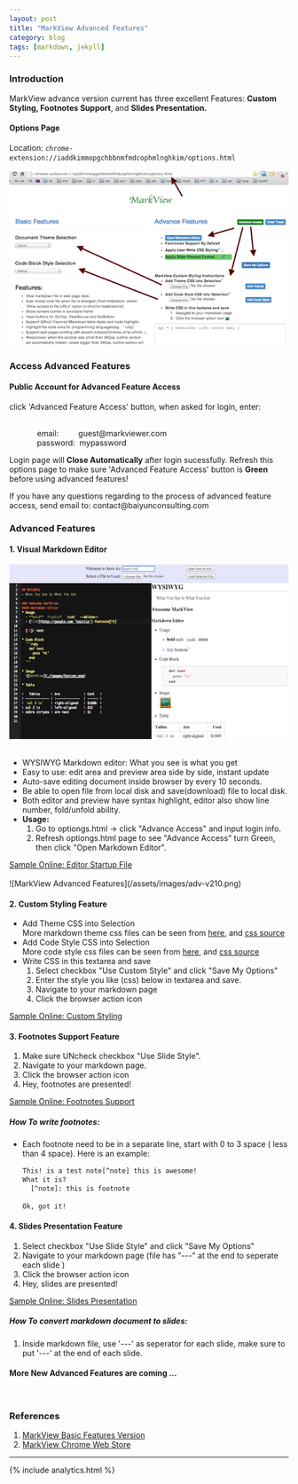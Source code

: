 ```yaml
---
layout: post
title: "MarkView Advanced Features"
category: blog
tags: [markdown, jekyll]
---
```


### Introduction
MarkView advance version current has three excellent Features: **Custom Styling, Footnotes Support**, and **Slides Presentation.**  

#### Options Page

Location: `chrome-extension://iaddkimmopgchbbnmfmdcophmlnghkim/options.html`  
<br/>
![MarkView Options Page](/assets/images/options-v221.png)
<br/>

### Access Advanced Features

#### Public Account for Advanced Feature Access
<div>
  click 'Advanced Feature Access' button, when asked for login, enter:
  <br/><br/>
  <p style="margin-left: 50px">email: &nbsp;&nbsp;&nbsp;&nbsp;&nbsp;&nbsp;&nbsp;&nbsp;guest@markviewer.com<br/>
  password: &nbsp;mypassword </p>

  <p>Login page will <strong>Close Automatically</strong> after login sucessfully. Refresh this options page to make sure 'Advanced Feature Access' button is <strong>Green</strong> before using advanced features!</p>
  <p>If you have any questions regarding to the process of advanced feature access, send email to: contact@baiyunconsulting.com</p>
</div>

### Advanced Features

#### 1. Visual Markdown Editor
![Visual Markdown Editor](/assets/images/editor-v221.png)
<br/><br/>

  - WYSIWYG Markdown editor: What you see is what you get
  - Easy to use: edit area and preview area side by side, instant update
  - Auto-save editing document inside browser by every 10 seconds.
  - Be able to open file from local disk and save(download) file to local disk.
  - Both editor and preview have syntax highlight, editor also show line number, fold/unfold ability.
  - **Usage:** 
    1. Go to optiongs.html -> click "Advance Access" and input login info. 
    2. Refresh optiongs.html page to see "Advance Access" turn Green, then click "Open Markdown Editor".

  <div><a href="http://shaneweng.com/projects/markview/tests/sample-editor.md" target="_blank">Sample Online: Editor Startup File</a>
  </div>

<br/>
![MarkView Advanced Features](/assets/images/adv-v210.png)

#### 2. Custom Styling Feature

  - Add Theme CSS into Selection  
    More markdown theme css files can be seen from [here](http://jasonm23.github.io/markdown-css-themes/), and [css source](https://github.com/jasonm23/markdown-css-themes) 
  - Add Code Style CSS into Selection  
    More code style css files can be seen from [here](http://highlightjs.org/static/test.html), and [css source](https://github.com/isagalaev/highlight.js)
  - Write CSS in this textarea and save
    1. Select checkbox "Use Custom Style" and click "Save My Options"
    2. Enter the style you like (css) below in textarea and save.
    3. Navigate to your markdown page
    4. Click the browser action icon

  <div>
    <a href="http://shaneweng.com/projects/markview/tests/sample-custom-style.md" target="_blank">Sample Online: Custom Styling</a>
  </div>

#### 3. Footnotes Support Feature
  1. Make sure UNcheck checkbox "Use Slide Style".
  2. Navigate to your markdown page.
  3. Click the browser action icon
  4. Hey, footnotes are presented!
  <div>
    <a href="http://shaneweng.com/projects/markview/tests/sample-footnotes.md" target="_blank">Sample Online: Footnotes Support</a>
  </div>

##### How To write footnotes:
  * Each footnote need to be in a separate line, start with 0 to 3 space ( less than 4 space).
	Here is an example:

	```
	This! is a test note[^note] this is awesome!
	What it is?  
	  [^note]: this is footnote 

	Ok, got it!
	```


#### 4. Slides Presentation Feature
  1. Select checkbox "Use Slide Style" and click "Save My Options"
  2. Navigate to your markdown page (file has "---" at the end to seperate each slide )
  3. Click the browser action icon
  4. Hey, slides are presented!
  <div>
    <a href="http://shaneweng.com/projects/markview/tests/sample-slides.md" target="_blank">Sample Online: Slides Presentation</a>
  </div>

##### How To convert markdown document to slides:
  1. Inside markdown file, use '---' as seperator for each slide, make sure to put '---' at the end of each slide.

#### More New Advanced Features are coming ...

<br/>

### References
  1. [MarkView Basic Features Version](http://shaneweng.com/blog/view-markdown-file-with-markview/)
  2. [MarkView Chrome Web Store](https://chrome.google.com/webstore/detail/markview/iaddkimmopgchbbnmfmdcophmlnghkim)

---  

{% include analytics.html %}
